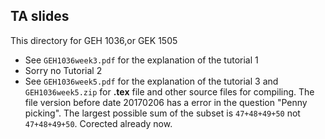 ## TA slides
This directory for GEH 1036,or GEK 1505

* See ```GEH1036week3.pdf``` for the explanation of the tutorial  1
* Sorry no Tutorial 2
* See ```GEH1036week5.pdf``` for the explanation of the tutorial  3 and ```GEH1036week5.zip``` for __.tex__ file and other
  source files for compiling. The file version before date 20170206 has a error in the question "Penny picking". The largest possible sum of the subset is ```47+48+49+50``` not  ```47+48+49+50```.  Corected already now.
